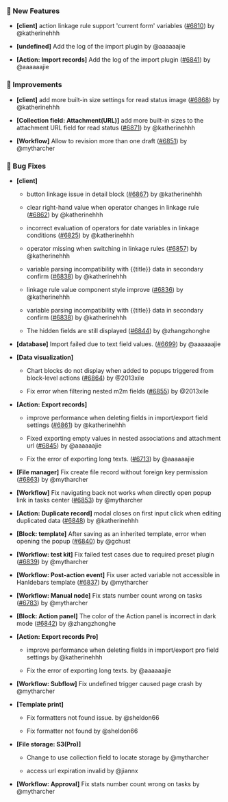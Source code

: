 ### 🎉 New Features

- **[client]** action linkage rule support 'current form' variables ([#6810](https://github.com/nocobase/nocobase/pull/6810)) by @katherinehhh

- **[undefined]** Add the log of the import plugin by @aaaaaajie

- **[Action: Import records]** Add the log of the import plugin ([#6841](https://github.com/nocobase/nocobase/pull/6841)) by @aaaaaajie

### 🚀 Improvements

- **[client]** add more built-in size settings for read status image ([#6868](https://github.com/nocobase/nocobase/pull/6868)) by @katherinehhh

- **[Collection field: Attachment(URL)]** add more built-in sizes to the attachment URL field for read status ([#6871](https://github.com/nocobase/nocobase/pull/6871)) by @katherinehhh

- **[Workflow]** Allow to revision more than one draft ([#6851](https://github.com/nocobase/nocobase/pull/6851)) by @mytharcher

### 🐛 Bug Fixes

- **[client]**
  - button linkage issue  in detail block ([#6867](https://github.com/nocobase/nocobase/pull/6867)) by @katherinehhh

  - clear right-hand value when operator changes in linkage rule ([#6862](https://github.com/nocobase/nocobase/pull/6862)) by @katherinehhh

  - incorrect evaluation of operators for date variables in linkage conditions ([#6825](https://github.com/nocobase/nocobase/pull/6825)) by @katherinehhh

  - operator missing when switching in linkage rules ([#6857](https://github.com/nocobase/nocobase/pull/6857)) by @katherinehhh

  - variable parsing incompatibility with {{title}} data in secondary confirm ([#6838](https://github.com/nocobase/nocobase/pull/6838)) by @katherinehhh

  - linkage rule value component style improve ([#6836](https://github.com/nocobase/nocobase/pull/6836)) by @katherinehhh

  - variable parsing incompatibility with {{title}} data in secondary confirm ([#6838](https://github.com/nocobase/nocobase/pull/6838)) by @katherinehhh

  - The hidden fields are still displayed ([#6844](https://github.com/nocobase/nocobase/pull/6844)) by @zhangzhonghe

- **[database]** Import failed due to text field values. ([#6699](https://github.com/nocobase/nocobase/pull/6699)) by @aaaaaajie

- **[Data visualization]**
  - Chart blocks do not display when added to popups triggered from block-level actions ([#6864](https://github.com/nocobase/nocobase/pull/6864)) by @2013xile

  - Fix error when filtering nested m2m fields ([#6855](https://github.com/nocobase/nocobase/pull/6855)) by @2013xile

- **[Action: Export records]**
  - improve performance when deleting fields in import/export field settings ([#6861](https://github.com/nocobase/nocobase/pull/6861)) by @katherinehhh

  - Fixed   exporting empty values in nested associations and attachment url ([#6845](https://github.com/nocobase/nocobase/pull/6845)) by @aaaaaajie

  - Fix the error of exporting long texts. ([#6713](https://github.com/nocobase/nocobase/pull/6713)) by @aaaaaajie

- **[File manager]** Fix create file record without foreign key permission ([#6863](https://github.com/nocobase/nocobase/pull/6863)) by @mytharcher

- **[Workflow]** Fix navigating back not works when directly open popup link in tasks center ([#6853](https://github.com/nocobase/nocobase/pull/6853)) by @mytharcher

- **[Action: Duplicate record]** modal closes on first input click when editing duplicated data ([#6848](https://github.com/nocobase/nocobase/pull/6848)) by @katherinehhh

- **[Block: template]** After saving as an inherited template, error when opening the popup ([#6840](https://github.com/nocobase/nocobase/pull/6840)) by @gchust

- **[Workflow: test kit]** Fix failed test cases due to required preset plugin ([#6839](https://github.com/nocobase/nocobase/pull/6839)) by @mytharcher

- **[Workflow: Post-action event]** Fix user acted variable not accessible in Hanldebars template ([#6837](https://github.com/nocobase/nocobase/pull/6837)) by @mytharcher

- **[Workflow: Manual node]** Fix stats number count wrong on tasks ([#6783](https://github.com/nocobase/nocobase/pull/6783)) by @mytharcher

- **[Block: Action panel]** The color of the Action panel is incorrect in dark mode ([#6842](https://github.com/nocobase/nocobase/pull/6842)) by @zhangzhonghe

- **[Action: Export records Pro]**
  - improve performance when deleting fields in import/export pro field settings by @katherinehhh

  - Fix the error of exporting long texts. by @aaaaaajie

- **[Workflow: Subflow]** Fix undefined trigger caused page crash by @mytharcher

- **[Template print]**
  - Fix formatters not found issue. by @sheldon66

  - Fix formatter not found by @sheldon66

- **[File storage: S3(Pro)]**
  - Change to use collection field to locate storage by @mytharcher

  - access url expiration invalid by @jiannx

- **[Workflow: Approval]** Fix stats number count wrong on tasks by @mytharcher

